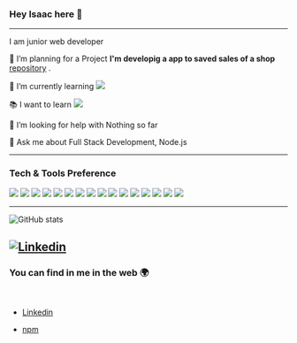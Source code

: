 ### Hey Isaac here 👋

---

I am  junior web developer 
 
 🔭 I’m planning for a Project **I'm developig a app to saved sales of a shop** [repository](https://github.com/isaacgrimaldo/App-Almacen 'Repositoty') .
 
 🌱 I’m currently learning <img src="https://img.shields.io/badge/TypeScript-007ACC?style=for-the-badge&logo=typescript&logoColor=white">
 
 :books: I want to learn <img src="https://img.shields.io/badge/-Python-black?style=flat&logo=python&logoColor=white">
 
 🤔 I’m looking for help with Nothing so far
 
 💬 Ask me about Full Stack Development, Node.js

---


### Tech & Tools Preference

<img src = "https://img.shields.io/badge/-HTML5-E34F26?style=flat&logo=html5&logoColor=white"> <img src = "https://img.shields.io/badge/-CSS3-1572B6?style=flat&logo=css3&logoColor=white">
<img src="https://img.shields.io/badge/-Bootstrap-563D7C?style=flat&logo=bootstrap&logoColor=white">
<img src="https://img.shields.io/badge/-JavaScript-eed718?style=flat&logo=javascript&logoColor=ffffff">
<img src="https://img.shields.io/badge/-Sass-cc6699?style=flat&logo=sass&logoColor=ffffff">
<img src="https://img.shields.io/badge/-React-000000?style=flat&logo=react&logoColor=00c8ff">
<img src="https://img.shields.io/badge/-MongoDB-4DB33D?style=flat&logo=mongodb&logoColor=FFFFFF">
<img src="https://img.shields.io/badge/-GraphQL-e535ab?style=flat&logo=graphql&logoColor=FFFFFF">
<img src="https://img.shields.io/badge/-MySQL-F29111?style=flat&logo=mysql&logoColor=FFFFFF">
<img src="https://img.shields.io/badge/-Express.js-787878?style=flat">
<img src="https://img.shields.io/badge/-Node.js-3C873A?style=flat&logo=Node.js&logoColor=white">
<img src="https://img.shields.io/badge/-Firebase-FFA611?style=flat&logo=firebase&logoColor=FFFFFF">
<img src="http://img.shields.io/badge/-Git-F1502F?style=flat&logo=git&logoColor=FFFFFF">
<img src="http://img.shields.io/badge/-Github-000000?style=flat&logo=github&logoColor=FFFFFF">
<img src="http://img.shields.io/badge/-VS%20Code-007ACC?style=flat&logo=visual%20studio%20code&logoColor=white">
<img src="http://img.shields.io/badge/-Heroku-430098?style=flat&logo=heroku&logoColor=white">

---

![GitHub stats](https://github-readme-stats.vercel.app/api?username=isaacgrimaldo&show_icons=true&hide_border=true)

[![Linkedin](https://img.shields.io/badge/-LinkedIn-222222?style=flat-square&logo=Linkedin&logoColor=white&link=https://www.linkedin.com/in/engincan-veske-b4a75b145/)](https://www.linkedin.com/in/isaac-grimaldo-2a8782204/)
---


### You can find in me in the web 🌍
<br/>

- [Linkedin](https://www.linkedin.com/in/isaac-grimaldo-2a8782204)

- [npm](https://www.npmjs.com/~isaacgvev)
